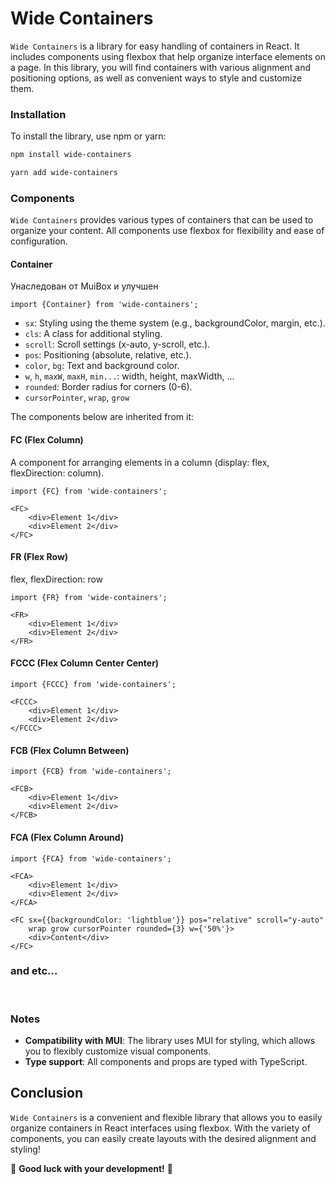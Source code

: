 # Wide Containers

`Wide Containers` is a library for easy handling of containers in React. It includes components using flexbox that help
organize
interface elements on a page. In this library, you will find containers with various alignment and positioning options,
as well as convenient ways to style and customize them.

### Installation

To install the library, use npm or yarn:

```bash
npm install wide-containers
```

```bash
yarn add wide-containers
```

### Components

`Wide Containers` provides various types of containers that can be used to organize your content. All components use
flexbox for
flexibility and ease of configuration.

#### Container

Унаследован от MuiBox и улучшен

```tsx
import {Container} from 'wide-containers'; 
```
- `sx`: Styling using the theme system (e.g., backgroundColor, margin, etc.).
- `cls`: A class for additional styling.
- `scroll`: Scroll settings (x-auto, y-scroll, etc.).
- `pos`: Positioning (absolute, relative, etc.).
- `color`, `bg`: Text and background color.
- `w`, `h`, `maxW`, `maxH`, `min...`: width, height, maxWidth, ...
- `rounded`: Border radius for corners (0-6).
- `cursorPointer`, `wrap`, `grow`

The components below are inherited from it: 

#### FC (Flex Column)

A component for arranging elements in a column (display: flex, flexDirection: column).

```tsx
import {FC} from 'wide-containers';

<FC>
    <div>Element 1</div>
    <div>Element 2</div>
</FC>
```

#### FR (Flex Row)

flex, flexDirection: row

```tsx
import {FR} from 'wide-containers';

<FR>
    <div>Element 1</div>
    <div>Element 2</div>
</FR>
```

#### FCCC (Flex Column Center Center)

```tsx
import {FCCC} from 'wide-containers';

<FCCC>
    <div>Element 1</div>
    <div>Element 2</div>
</FCCC>
```

#### FCB (Flex Column Between)

```tsx
import {FCB} from 'wide-containers';

<FCB>
    <div>Element 1</div>
    <div>Element 2</div>
</FCB>
```

#### FCA (Flex Column Around)

```tsx
import {FCA} from 'wide-containers';

<FCA>
    <div>Element 1</div>
    <div>Element 2</div>
</FCA>
```

```tsx
<FC sx={{backgroundColor: 'lightblue'}} pos="relative" scroll="y-auto"
    wrap grow cursorPointer rounded={3} w={'50%'}>
    <div>Content</div>
</FC>
```

### and etc...

<br>

### Notes

- **Compatibility with MUI**: The library uses MUI for styling, which allows you to flexibly customize visual
  components.
- **Type support**: All components and props are typed with TypeScript.

## Conclusion

`Wide Containers` is a convenient and flexible library that allows you to easily organize containers in React interfaces
using
flexbox. With the variety of components, you can easily create layouts with the desired alignment and styling!

🚀 **Good luck with your development!** 🚀
